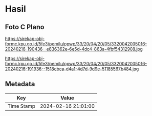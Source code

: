 # Hasil

## Foto C Plano

https://sirekap-obj-formc.kpu.go.id/5fe3/pemilu/ppwp/33/20/04/20/05/3320042005016-20240216-190436--e836362e-6e5d-4dc4-863a-4fbf54312908.jpg

https://sirekap-obj-formc.kpu.go.id/5fe3/pemilu/ppwp/33/20/04/20/05/3320042005016-20240216-191936--1518cbca-d4a1-4d7d-9d9e-51185567b484.jpg


## Metadata

| Key        | Value               |
| ---------- | ------------------- |
| Time Stamp | 2024-02-16 21:01:00 |




